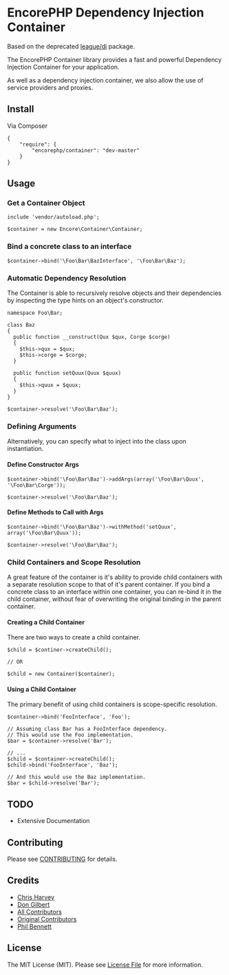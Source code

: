 # EncorePHP Dependency Injection Container
Based on the deprecated [league/di](https:/github.com/thephpleague/di) package.

The EncorePHP Container library provides a fast and powerful Dependency Injection Container for your application.

As well as a dependency injection container, we also allow the use of service providers
and proxies.

## Install

Via Composer

    {
        "require": {
            "encorephp/container": "dev-master"
        }
    }


## Usage

### Get a Container Object

    include 'vendor/autoload.php';

    $container = new Encore\Container\Container;

### Bind a concrete class to an interface

    $container->bind('\Foo\Bar\BazInterface', '\Foo\Bar\Baz');

### Automatic Dependency Resolution

The Container is able to recursively resolve objects and their dependencies by inspecting the type hints on an object's constructor.

    namespace Foo\Bar;

    class Baz
    {
      public function __construct(Qux $qux, Corge $corge)
      {
        $this->qux = $qux;
        $this->corge = $corge;
      }

      public function setQuux(Quux $quux)
      {
        $this->quux = $quux;
      }
    }

    $container->resolve('\Foo\Bar\Baz');

### Defining Arguments

Alternatively, you can specify what to inject into the class upon instantiation.

#### Define Constructor Args

    $container->bind('\Foo\Bar\Baz')->addArgs(array('\Foo\Bar\Quux', '\Foo\Bar\Corge'));

    $container->resolve('\Foo\Bar\Baz');

#### Define Methods to Call with Args

    $container->bind('\Foo\Bar\Baz')->withMethod('setQuux', array('\Foo\Bar\Quux'));

    $container->resolve('\Foo\Bar\Baz');

### Child Containers and Scope Resolution

A great feature of the container is it's ability to provide child containers with a separate resolution scope to that of it's parent container. If you bind a concrete class to an interface within one container, you can re-bind it in the child container, without fear of overwriting the original binding in the parent container.

#### Creating a Child Container

There are two ways to create a child container.

    $child = $continer->createChild();

    // OR

    $child = new Container($container);

#### Using a Child Container

The primary benefit of using child containers is scope-specific resolution.

    $container->bind('FooInterface', 'Foo');

    // Assuming class Bar has a FooInterface dependency.
    // This would use the Foo implementation.
    $bar = $container->resolve('Bar');

    // ...
    $child = $container->createChild();
    $child->bind('FooInterface', 'Baz');

    // And this would use the Baz implementation.
    $bar = $child->resolve('Bar');


## TODO

- Extensive Documentation


## Contributing

Please see [CONTRIBUTING](https://github.com/encorephp/container/blob/master/CONTRIBUTING.md) for details.


## Credits

- [Chris Harvey](https://github.com/chrisnharvey)
- [Don Gilbert](https://github.com/dongilbert)
- [All Contributors](https://github.com/encorephp/container/contributors)
- [Original Contributors](https://github.com/thephpleague/di/contributors)
- [Phil Bennett](https://twitter.com/philipobenito)


## License

The MIT License (MIT). Please see [License File](https://github.com/encorephp/container/blob/master/LICENSE) for more information.
